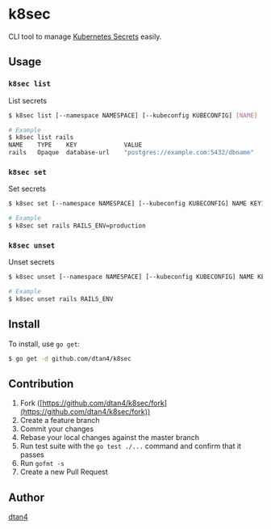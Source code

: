 # k8sec

CLI tool to manage [Kubernetes Secrets](http://kubernetes.io/docs/user-guide/secrets/) easily.

## Usage

### `k8sec list`

List secrets

``` bash
$ k8sec list [--namespace NAMESPACE] [--kubeconfig KUBECONFIG] [NAME]

# Example
$ k8sec list rails
NAME    TYPE    KEY             VALUE
rails   Opaque  database-url    "postgres://example.com:5432/dbname"
```

### `k8sec set`

Set secrets

``` bash
$ k8sec set [--namespace NAMESPACE] [--kubeconfig KUBECONFIG] NAME KEY1=VALUE1 KEY2=VALUE2

# Example
$ k8sec set rails RAILS_ENV=production
```

### `k8sec unset`

Unset secrets

``` bash
$ k8sec unset [--namespace NAMESPACE] [--kubeconfig KUBECONFIG] NAME KEY1 KEY2

# Example
$ k8sec unset rails RAILS_ENV
```

## Install

To install, use `go get`:

```bash
$ go get -d github.com/dtan4/k8sec
```

## Contribution

1. Fork ([https://github.com/dtan4/k8sec/fork](https://github.com/dtan4/k8sec/fork))
1. Create a feature branch
1. Commit your changes
1. Rebase your local changes against the master branch
1. Run test suite with the `go test ./...` command and confirm that it passes
1. Run `gofmt -s`
1. Create a new Pull Request

## Author

[dtan4](https://github.com/dtan4)
